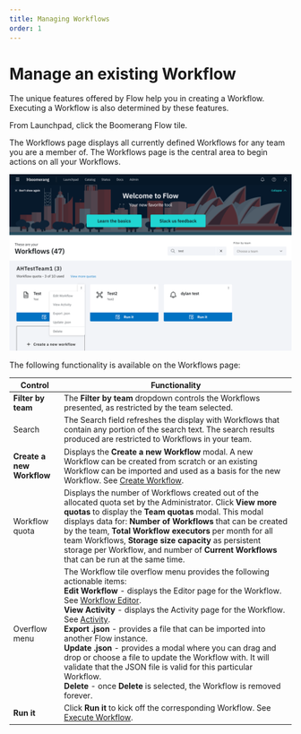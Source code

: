 ```yaml
---
title: Managing Workflows
order: 1
---
```


# Manage an existing Workflow

The unique features offered by Flow help you in creating a Workflow. Executing a Workflow is also determined by these features.

From Launchpad, click the Boomerang Flow tile.

The Workflows page displays all currently defined Workflows for any team you are a member of. The Workflows page is the central area to begin actions on all your Workflows.

![Workflows Page](./assets/workflow-tile-dropdown.png)

The following functionality is available on the Workflows page:

| Control                   | Functionality                                                                                                                                                                                                                                                                                                                                                                                                                                                                                                                                                                                                                                                                  |
| ------------------------- | ------------------------------------------------------------------------------------------------------------------------------------------------------------------------------------------------------------------------------------------------------------------------------------------------------------------------------------------------------------------------------------------------------------------------------------------------------------------------------------------------------------------------------------------------------------------------------------------------------------------------------------------------------------------------------ |
| **Filter by team**        | The **Filter by team** dropdown controls the Workflows presented, as restricted by the team selected.                                                                                                                                                                                                                                                                                                                                                                                                                                                                                                                                                                          |
| Search                    | The Search field refreshes the display with Workflows that contain any portion of the search text. The search results produced are restricted to Workflows in your team.                                                                                                                                                                                                                                                                                                                                                                                                                                                                                                       |
| **Create a new Workflow** | Displays the **Create a new Workflow** modal. A new Workflow can be created from scratch or an existing Workflow can be imported and used as a basis for the new Workflow. See [Create Workflow](../guides/create-workflow).                                                                                                                                                                                                                                                                                                                                                                                                                                                   |
| Workflow quota            | Displays the number of Workflows created out of the allocated quota set by the Administrator. Click **View more quotas** to display the **Team quotas** modal. This modal displays data for: **Number of Workflows** that can be created by the team, **Total Workflow executors** per month for all team Workflows, **Storage size capacity** as persistent storage per Workflow, and number of **Current Workflows** that can be run at the same time.                                                                                                                                                                                                                       |
| Overflow menu             | The Workflow tile overflow menu provides the following actionable items: <br>**Edit Workflow** - displays the Editor page for the Workflow. See [Workflow Editor](../guides/workflow-editor).<br>**View Activity** - displays the Activity page for the Workflow. See [Activity](../fundamentals/activity). <br>**Export .json** - provides a file that can be imported into another Flow instance.<br>**Update .json** - provides a modal where you can drag and drop or choose a file to update the Workflow with. It will validate that the JSON file is valid for this particular Workflow.<br> **Delete** - once **Delete** is selected, the Workflow is removed forever. |
| **Run it**                | Click **Run it** to kick off the corresponding Workflow. See [Execute Workflow](../guides/execute-workflow).                                                                                                                                                                                                                                                                                                                                                                                                                                                                                                                                                                   |

